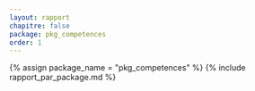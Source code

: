 ```yaml
---
layout: rapport
chapitre: false
package: pkg_competences
order: 1
---
```


{% assign package_name = "pkg_competences" %}
{% include rapport_par_package.md %}